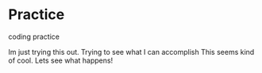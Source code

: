 # Practice
coding practice

Im just trying this out.
Trying to see what I can accomplish
This seems kind of cool.
Lets see what happens!
